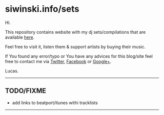 # siwinski.info/sets #

Hi. 

This repository contains website with my dj sets/compilations that 
are available [here](http://siwinski.info/sets).
 
Feel free to visit it, listen them & support artists by buying their music.

If You found any error/typo or You have any advices for this blog/site feel free 
to contact me via [Twitter](http://twitter.com/lsiwinski), [Facebook](http://facebook.com/siwinski.info) 
or [Google+](https://www.google.com/+%C5%81ukaszSiwi%C5%84ski). 

Lucas.

----

## TODO/FIXME ##

- add links to beatport/itunes withi tracklists

----
